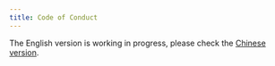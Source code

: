 ```yaml
---
title: Code of Conduct
---
```


The English version is working in progress, please check the [Chinese version](/eco/zh/guides/code-of-conduct/).
